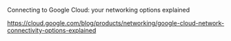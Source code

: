 Connecting to Google Cloud: your networking options explained

https://cloud.google.com/blog/products/networking/google-cloud-network-connectivity-options-explained